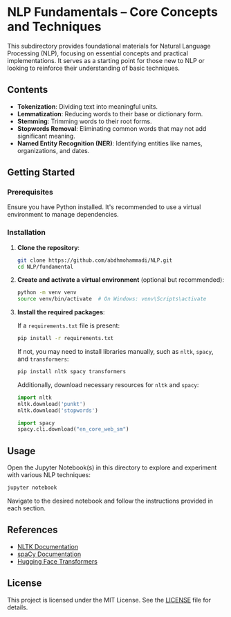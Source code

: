 # NLP Fundamentals – Core Concepts and Techniques

This subdirectory provides foundational materials for Natural Language Processing (NLP), focusing on essential concepts and practical implementations. It serves as a starting point for those new to NLP or looking to reinforce their understanding of basic techniques.

## Contents

- **Tokenization**: Dividing text into meaningful units.
- **Lemmatization**: Reducing words to their base or dictionary form.
- **Stemming**: Trimming words to their root forms.
- **Stopwords Removal**: Eliminating common words that may not add significant meaning.
- **Named Entity Recognition (NER)**: Identifying entities like names, organizations, and dates.

## Getting Started

### Prerequisites

Ensure you have Python installed. It's recommended to use a virtual environment to manage dependencies.

### Installation

1. **Clone the repository**:

   ```bash
   git clone https://github.com/abdhmohammadi/NLP.git
   cd NLP/fundamental
   ```

2. **Create and activate a virtual environment** (optional but recommended):

   ```bash
   python -m venv venv
   source venv/bin/activate  # On Windows: venv\Scripts\activate
   ```

3. **Install the required packages**:

   If a `requirements.txt` file is present:

   ```bash
   pip install -r requirements.txt
   ```

   If not, you may need to install libraries manually, such as `nltk`, `spacy`, and `transformers`:

   ```bash
   pip install nltk spacy transformers
   ```

   Additionally, download necessary resources for `nltk` and `spacy`:

   ```python
   import nltk
   nltk.download('punkt')
   nltk.download('stopwords')

   import spacy
   spacy.cli.download("en_core_web_sm")
   ```

## Usage

Open the Jupyter Notebook(s) in this directory to explore and experiment with various NLP techniques:

```bash
jupyter notebook
```

Navigate to the desired notebook and follow the instructions provided in each section.

## References

- [NLTK Documentation](https://www.nltk.org/)
- [spaCy Documentation](https://spacy.io/)
- [Hugging Face Transformers](https://huggingface.co/transformers/)

## License

This project is licensed under the MIT License. See the [LICENSE](../LICENSE) file for details.
